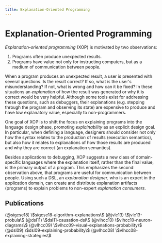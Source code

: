 ```yaml
---
title: Explanation-Oriented Programming
---
```


# Explanation-Oriented Programming

*Explanation-oriented programming* (XOP) is motivated by two observations:

 1. Programs often produce unexpected results.
 2. Programs have value not only for instructing computers, but as a medium of
    communication between people.

When a program produces an unexpected result, a user is presented with several
questions. Is the result correct? If so, what is the user's misunderstanding?
If not, what is wrong and how can it be fixed? In these situations an
*explanation* of how the result was generated or why it is correct would be
very helpful. Although some tools exist for addressing these questions, such as
debuggers, their explanations (e.g. stepping through the program and observing
its state) are expensive to produce and have low explanatory value, especially
to non-programmers.

One goal of XOP is to shift the focus on explaining programs into the language
design phase, promoting *explainability* as an explicit design goal. In
particular, when defining a language, designers should consider not only how
the syntax relates to the production of results (execution semantics), but also
how it relates to explanations of how those results are produced and why they
are correct (an explanation semantics).

Besides applications to debugging, XOP suggests a new class of domain-specific
languages where the explanation itself, rather than the final value, is the
primary output of a program. This emphasizes the second observation above, that
programs are useful for communication between people. Using such a DSL, an
*explanation designer*, who is an expert in the application domain, can create
and distribute explanation artifacts (programs) to explain problems to
non-expert *explanation consumers*. 


## Publications
 
<div class="ref-list">
(@sigcse18) \$sigcse18-algorithm-explanations\$
(@jvlc13) \$jvlc13-probula\$
(@dsl11) \$dsl11-causation-dsl\$
(@vlhcc10) \$vlhcc10-neuron-diagrams\$
(@vlhcc09) \$vlhcc09-visual-explanations-probability\$
(@dsl09) \$dsl09-explaining-probability\$
(@vlhcc08) \$vlhcc08-explaining-strategies\$

</div>
